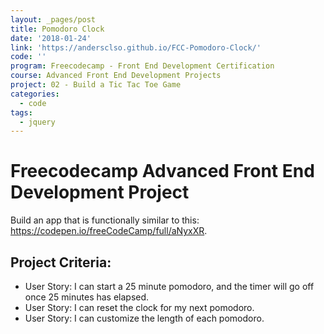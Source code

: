 ```yaml
---
layout: _pages/post
title: Pomodoro Clock
date: '2018-01-24'
link: 'https://andersclso.github.io/FCC-Pomodoro-Clock/'
code: ''
program: Freecodecamp - Front End Development Certification
course: Advanced Front End Development Projects
project: 02 - Build a Tic Tac Toe Game
categories:
  - code
tags:
  - jquery
---
```

# Freecodecamp Advanced Front End Development Project
Build an app that is functionally similar to this: https://codepen.io/freeCodeCamp/full/aNyxXR.

## Project Criteria:
* User Story: I can start a 25 minute pomodoro, and the timer will go off once 25 minutes has elapsed.
* User Story: I can reset the clock for my next pomodoro.
* User Story: I can customize the length of each pomodoro.

